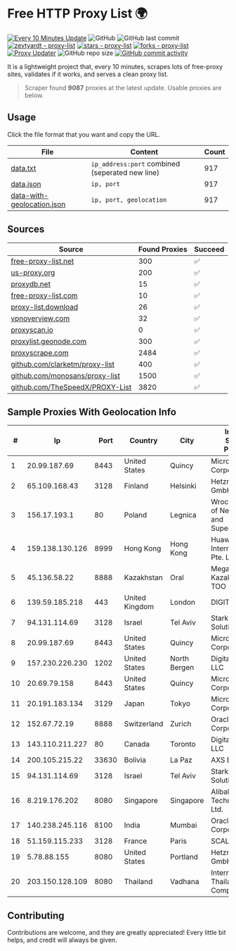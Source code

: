 
# Free HTTP Proxy List 🌍

[![Every 10 Minutes Update](https://github.com/mertguvencli/http-proxy-list/actions/workflows/main.yml/badge.svg?branch=main)](https://github.com/mertguvencli/http-proxy-list/actions/workflows/main.yml)
![GitHub](https://img.shields.io/github/license/mertguvencli/http-proxy-list)
![GitHub last commit](https://img.shields.io/github/last-commit/mertguvencli/http-proxy-list)
[![zevtyardt - proxy-list](https://img.shields.io/static/v1?label=zevtyardt&message=proxy-list&color=blue&logo=github)](https://github.com/zevtyardt/proxy-list "Go to GitHub repo")
[![stars - proxy-list](https://img.shields.io/github/stars/zevtyardt/proxy-list?style=social)](https://github.com/zevtyardt/proxy-list)
[![forks - proxy-list](https://img.shields.io/github/forks/zevtyardt/proxy-list?style=social)](https://github.com/zevtyardt/proxy-list)
[![Proxy Updater](https://github.com/zevtyardt/proxy-list/workflows/Proxy%20Updater/badge.svg)](https://github.com/zevtyardt/proxy-list/actions?query=workflow:"Proxy+Updater")
![GitHub repo size](https://img.shields.io/github/repo-size/zevtyardt/proxy-list)
[![GitHub commit activity](https://img.shields.io/github/commit-activity/m/zevtyardt/proxy-list?logo=commits)](https://github.com/zevtyardt/proxy-list/commits/main)

It is a lightweight project that, every 10 minutes, scrapes lots of free-proxy sites, validates if it works, and serves a clean proxy list.

> Scraper found **9087** proxies at the latest update. Usable proxies are below.

## Usage

Click the file format that you want and copy the URL.

|File|Content|Count|
|----|-------|-----|
|[data.txt](https://raw.githubusercontent.com/mertguvencli/http-proxy-list/main/proxy-list/data.txt)|`ip_address:port` combined (seperated new line)|917|
|[data.json](https://raw.githubusercontent.com/mertguvencli/http-proxy-list/main/proxy-list/data.json)|`ip, port`|917|
|[data-with-geolocation.json](https://raw.githubusercontent.com/mertguvencli/http-proxy-list/main/proxy-list/data-with-geolocation.json)|`ip, port, geolocation`|917|

## Sources

|Source|Found Proxies|Succeed|
|------|-------------|-------|
|[free-proxy-list.net](https://free-proxy-list.net)|300|✅|
|[us-proxy.org](https://www.us-proxy.org)|200|✅|
|[proxydb.net](http://proxydb.net)|15|✅|
|[free-proxy-list.com](https://free-proxy-list.com/?page=&port=&type%5B%5D=http&type%5B%5D=https&up_time=0&search=Search)|10|✅|
|[proxy-list.download](https://www.proxy-list.download/HTTP)|26|✅|
|[vpnoverview.com](https://vpnoverview.com/privacy/anonymous-browsing/free-proxy-servers)|32|✅|
|[proxyscan.io](https://www.proxyscan.io)|0|✅|
|[proxylist.geonode.com](https://proxylist.geonode.com/api/proxy-list?limit=300&page=1&sort_by=lastChecked&sort_type=desc&protocols=http,https)|300|✅|
|[proxyscrape.com](https://api.proxyscrape.com/v2/?request=displayproxies&protocol=http&timeout=10000&country=all&ssl=all&anonymity=all)|2484|✅|
|[github.com/clarketm/proxy-list](https://raw.githubusercontent.com/clarketm/proxy-list/master/proxy-list-raw.txt)|400|✅|
|[github.com/monosans/proxy-list](https://raw.githubusercontent.com/monosans/proxy-list/main/proxies/http.txt)|1500|✅|
|[github.com/TheSpeedX/PROXY-List](https://raw.githubusercontent.com/TheSpeedX/PROXY-List/master/http.txt)|3820|✅|


## Sample Proxies With Geolocation Info

|#|Ip|Port|Country|City|Internet Service Provider|
|-|--|----|-------|----|-------------------------|
|1|20.99.187.69|8443|United States|Quincy|Microsoft Corporation|
|2|65.109.168.43|3128|Finland|Helsinki|Hetzner Online GmbH|
|3|156.17.193.1|80|Poland|Legnica|Wroclaw Centre of Networking and Supercomputing|
|4|159.138.130.126|8999|Hong Kong|Hong Kong|Huawei International Pte. Ltd.|
|5|45.136.58.22|8888|Kazakhstan|Oral|Megahost Kazakhstan TOO|
|6|139.59.185.218|443|United Kingdom|London|DIGITALOCEAN|
|7|94.131.114.69|3128|Israel|Tel Aviv|Stark Industries Solutions LTD|
|8|20.99.187.69|8443|United States|Quincy|Microsoft Corporation|
|9|157.230.226.230|1202|United States|North Bergen|DigitalOcean, LLC|
|10|20.69.79.158|8443|United States|Quincy|Microsoft Corporation|
|11|20.191.183.134|3129|Japan|Tokyo|Microsoft Corporation|
|12|152.67.72.19|8888|Switzerland|Zurich|Oracle Corporation|
|13|143.110.211.227|80|Canada|Toronto|DigitalOcean, LLC|
|14|200.105.215.22|33630|Bolivia|La Paz|AXS Bolivia S. A.|
|15|94.131.114.69|3128|Israel|Tel Aviv|Stark Industries Solutions LTD|
|16|8.219.176.202|8080|Singapore|Singapore|Alibaba (US) Technology Co., Ltd.|
|17|140.238.245.116|8100|India|Mumbai|Oracle Corporation|
|18|51.159.115.233|3128|France|Paris|SCALEWAY|
|19|5.78.88.155|8080|United States|Portland|Hetzner Online GmbH|
|20|203.150.128.109|8080|Thailand|Vadhana|Internet Thailand Company Ltd|



## Contributing

Contributions are welcome, and they are greatly appreciated! Every
little bit helps, and credit will always be given.

